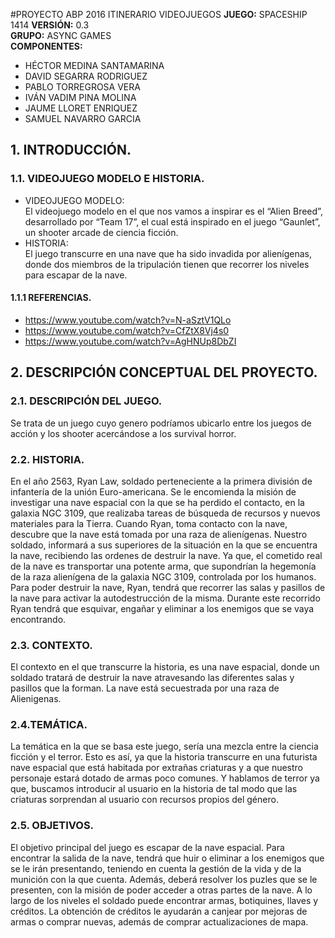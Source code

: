 #PROYECTO ABP 2016 ITINERARIO VIDEOJUEGOS
<b>JUEGO:</b> SPACESHIP 1414 <b>VERSIÓN:</b> 0.3 <br>
<b>GRUPO:</b> ASYNC GAMES <br>
<b>COMPONENTES:</b>
  * HÉCTOR MEDINA SANTAMARINA
  * DAVID SEGARRA RODRIGUEZ
  * PABLO TORREGROSA VERA
  * IVÁN VADIM PINA MOLINA
  * JAUME LLORET ENRIQUEZ
  * SAMUEL NAVARRO GARCIA
  
## 1. INTRODUCCIÓN.

### 1.1. VIDEOJUEGO MODELO E HISTORIA.
* VIDEOJUEGO MODELO:<br>
El videojuego modelo en el que nos vamos a inspirar es el “Alien Breed”, desarrollado por “Team 17”, el cual está inspirado en el juego “Gaunlet”, un shooter arcade de ciencia ficción.<br>
* HISTORIA:<br>
El juego transcurre en una nave que ha sido invadida por alienígenas, donde dos miembros de la tripulación tienen que recorrer los niveles para escapar de la nave.

#### 1.1.1 REFERENCIAS.

*  https://www.youtube.com/watch?v=N-aSztV1QLo
*  https://www.youtube.com/watch?v=CfZtX8Vj4s0
*  https://www.youtube.com/watch?v=AgHNUp8DbZI

## 2. DESCRIPCIÓN CONCEPTUAL DEL PROYECTO.

### 2.1. DESCRIPCIÓN DEL JUEGO.

Se trata de un juego cuyo genero podríamos ubicarlo entre los juegos de acción y los shooter acercándose a los survival horror. 

### 2.2. HISTORIA.

En el año 2563, Ryan Law, soldado perteneciente a la primera división de infantería de la unión Euro-americana. Se le encomienda la misión de investigar una nave espacial con la que se ha perdido el contacto, en la galaxia NGC 3109, que realizaba tareas de búsqueda de recursos y nuevos materiales para la Tierra. 
Cuando Ryan, toma contacto con la nave, descubre que la nave está tomada por una raza de alienígenas. Nuestro soldado, informará a sus superiores de la situación en la que se encuentra la nave, recibiendo las ordenes de destruir la nave. Ya que, el cometido real de la nave es transportar una potente arma, que supondrían la hegemonía de la raza alienígena de la galaxia NGC 3109, controlada por los humanos.
Para poder destruir la nave, Ryan, tendrá que recorrer las salas y pasillos de la nave para activar la autodestrucción de la misma. Durante este recorrido Ryan tendrá que esquivar, engañar y eliminar a los enemigos que se vaya encontrando.

### 2.3. CONTEXTO.

El contexto en el que transcurre la historia, es una nave espacial, donde un soldado tratará de destruir la nave atravesando las diferentes salas y pasillos que la forman. La nave está secuestrada por una raza de Alienigenas.

### 2.4.TEMÁTICA.

La temática en la que se basa este juego, sería una mezcla entre la ciencia ficción y el terror. Esto es así, ya que la historia transcurre en una futurista nave espacial que está habitada por extrañas criaturas y a que nuestro personaje estará dotado de armas poco comunes. Y hablamos de terror ya que, buscamos introducir al usuario en la historia de tal modo que las criaturas sorprendan al usuario con recursos propios del género. 

### 2.5. OBJETIVOS.

El objetivo principal del juego es escapar de la nave espacial. Para encontrar la salida de la nave, tendrá que huir o eliminar a los enemigos que se le irán presentando, teniendo en cuenta la gestión de la vida y de la munición con la que cuenta. Además, deberá resolver los puzles que se le presenten, con la misión de poder acceder a otras partes de la nave. 
A lo largo de los niveles el soldado puede encontrar armas, botiquines, llaves y créditos. La obtención de créditos le ayudarán a canjear por mejoras de armas o comprar nuevas, además de comprar actualizaciones de mapa.


